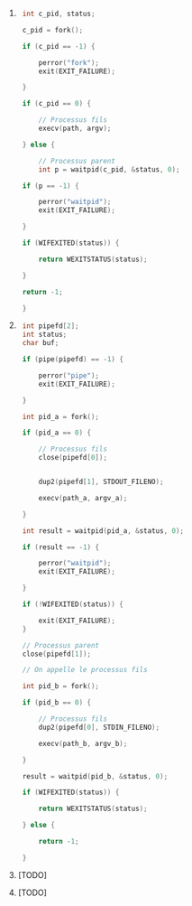 1. ```c
    int c_pid, status;

    c_pid = fork();

    if (c_pid == -1) {

        perror("fork");
        exit(EXIT_FAILURE);

    }

    if (c_pid == 0) {

        // Processus fils
        execv(path, argv);

    } else {

        // Processus parent
        int p = waitpid(c_pid, &status, 0);

    if (p == -1) {

        perror("waitpid");
        exit(EXIT_FAILURE);

    }

    if (WIFEXITED(status)) {

        return WEXITSTATUS(status);

    }

    return -1;

    }
    ```

2. ```c
    int pipefd[2];
    int status;
    char buf;

    if (pipe(pipefd) == -1) {

        perror("pipe");
        exit(EXIT_FAILURE);

    }

    int pid_a = fork();

    if (pid_a == 0) {

        // Processus fils
        close(pipefd[0]);


        dup2(pipefd[1], STDOUT_FILENO);

        execv(path_a, argv_a);

    }

    int result = waitpid(pid_a, &status, 0);

    if (result == -1) {

        perror("waitpid");
        exit(EXIT_FAILURE);

    }

    if (!WIFEXITED(status)) {

        exit(EXIT_FAILURE);
    }

    // Processus parent
    close(pipefd[1]);

    // On appelle le processus fils

    int pid_b = fork();

    if (pid_b == 0) {

        // Processus fils
        dup2(pipefd[0], STDIN_FILENO);

        execv(path_b, argv_b);

    }

    result = waitpid(pid_b, &status, 0);

    if (WIFEXITED(status)) {

        return WEXITSTATUS(status);

    } else {

        return -1;

    }
    ```

3. [TODO]

4. [TODO]
